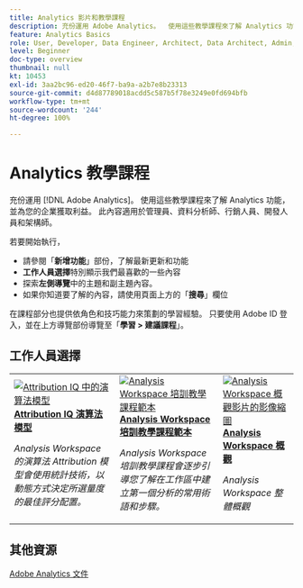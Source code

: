 ```yaml
---
title: Analytics 影片和教學課程
description: 充份運用 Adobe Analytics。  使用這些教學課程來了解 Analytics 功能，並為您的企業獲取利益。 此內容適用於管理員、資料分析師、行銷人員、開發人員和架構師。
feature: Analytics Basics
role: User, Developer, Data Engineer, Architect, Data Architect, Admin, Leader
level: Beginner
doc-type: overview
thumbnail: null
kt: 10453
exl-id: 3aa2bc96-ed20-46f7-ba9a-a2b7e8b23313
source-git-commit: d4d87789018acdd5c587b5f78e3249e0fd694bfb
workflow-type: tm+mt
source-wordcount: '244'
ht-degree: 100%

---
```




# Analytics 教學課程

充份運用 [!DNL Adobe Analytics]。  使用這些教學課程來了解 Analytics 功能，並為您的企業獲取利益。 此內容適用於管理員、資料分析師、行銷人員、開發人員和架構師。

若要開始執行，

* 請參閱「**新增功能**」部份，了解最新更新和功能
* **工作人員選擇**&#x200B;特別顯示我們最喜歡的一些內容
* 探索&#x200B;**左側導覽**&#x200B;中的主題和副主題內容。
* 如果你知道要了解的內容，請使用頁面上方的「**搜尋**」欄位

在課程部分也提供依角色和技巧能力來策劃的學習經驗。 只要使用 Adobe ID 登入，並在上方導覽部份導覽至「**學習 > 建議課程**」。


<div id="recs-overview-body-1"></div>
<div id="recs-overview-body-2"></div>
<div id="recs-overview-body-3"></div>
<div id="recs-overview-body-4"></div>
<div id="recs-overview-body-5"></div>
<div id="recs-overview-body-6"></div>

<div id="staff-picks-section">

## 工作人員選擇

<table>
<tr>
  <td>
    <a href="analysis-workspace/attribution-iq/algorithmic-model-in-attribution-iq.md">
      <img alt="Attribution IQ 中的演算法模型" src="assets/36205.jpg" />
    </a>
    <div>
      <a href="analysis-workspace/attribution-iq/algorithmic-model-in-attribution-iq.md">
    <strong>Attribution IQ 演算法模型</strong>
    </a>
    </div>
    <p>
    <em>Analysis Workspace 的演算法 Attribution 模型會使用統計技術，以動態方式決定所選量度的最佳評分配置。</em>
    <p>
  </td>
   <td>
    <a href="analysis-workspace/navigating-workspace-projects/training-tutorial-template-in-analysis-workspace.md">
      <img alt="Analysis Workspace 培訓教學課程範本" src="assets/33773.jpg" />
    </a>
    <div>
      <a href="analysis-workspace/navigating-workspace-projects/training-tutorial-template-in-analysis-workspace.md">
    <strong>Analysis Workspace 培訓教學課程範本</strong>
    </a>
    </div>
    <p>
    <em>Analysis Workspace 培訓教學課程會逐步引導您了解在工作區中建立第一個分析的常用術語和步驟。</em>
    <p>
  </td>
  <td>
    <a href="analysis-workspace/analysis-workspace-basics/analysis-workspace-overview.md">
      <img alt="Analysis Workspace 概觀影片的影像縮圖" src="assets/thumb_analysis-workspace-overview.png" />
    </a>
    <div>
      <a href="analysis-workspace/analysis-workspace-basics/analysis-workspace-overview.md">
    <strong>Analysis Workspace 概觀</strong>
    </a>
    </div>
    <p>
    <em>Analysis Workspace 整體概觀</em>
    <p>
  </td>
</tr>
</table>

</div>

## 其他資源

[Adobe Analytics 文件](https://experienceleague.adobe.com/docs/analytics.html)
